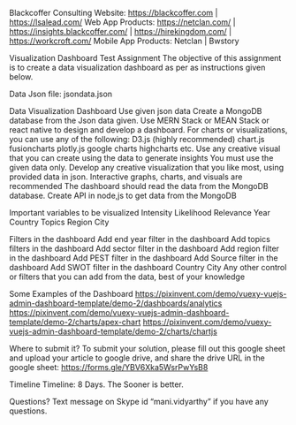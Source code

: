 Blackcoffer
Consulting Website:  https://blackcoffer.com | https://lsalead.com/
Web App Products: https://netclan.com/ | https://insights.blackcoffer.com/ | https://hirekingdom.com/ | https://workcroft.com/
Mobile App Products: Netclan | Bwstory


Visualization Dashboard
Test Assignment 
The objective of this assignment is to create a data visualization dashboard as per as instructions given below. 

Data
Json file: jsondata.json

Data Visualization Dashboard
Use given json data
Create a MongoDB database from the Json data given.
Use MERN Stack or MEAN Stack or react native to design and develop a dashboard. 
For charts or visualizations, you can use any of the following:
D3.js (highly recommended) 
chart.js
fusioncharts
plotly.js
google charts
highcharts
etc.
Use any creative visual that you can create using the data to generate insights
You must use the given data only.
Develop any creative visualization that you like most, using provided data in json.
Interactive graphs, charts, and visuals are recommended
The dashboard should read the data from the MongoDB database.
Create API in node,js to get data from the MongoDB

Important variables to be visualized
Intensity
Likelihood
Relevance
Year
Country
Topics
Region
City 

Filters in the dashboard
Add end year filter in the dashboard
Add topics filters in the dashboard
Add sector filter in the dashboard
Add region filter in the dashboard
Add PEST filter in the dashboard
Add Source filter in the dashboard
Add SWOT filter in the dashboard
Country
City
Any other control or filters that you can add from the data, best of your knowledge 

Some Examples of the Dashboard
https://pixinvent.com/demo/vuexy-vuejs-admin-dashboard-template/demo-2/dashboards/analytics 
https://pixinvent.com/demo/vuexy-vuejs-admin-dashboard-template/demo-2/charts/apex-chart 
https://pixinvent.com/demo/vuexy-vuejs-admin-dashboard-template/demo-2/charts/chartjs 

Where to submit it?
To submit your solution, please fill out this google sheet and upload your article to google drive, and share the drive URL in the google sheet:  https://forms.gle/YBV6Xka5WsrPwYsB8    

Timeline
Timeline: 8 Days. The Sooner is better. 

Questions?
Text message on Skype id “mani.vidyarthy” if you have any questions. 
